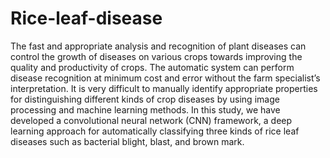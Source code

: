 # Rice-leaf-disease

The fast and appropriate analysis and recognition of plant diseases can control the growth of diseases on various crops towards improving the quality and productivity of crops. The automatic system can perform disease recognition at minimum cost and error without the farm specialist’s interpretation. It is very difficult to manually identify appropriate properties for distinguishing different kinds of crop diseases by using image processing and machine learning methods. In this study, we have developed a convolutional neural network (CNN) framework, a deep learning approach for automatically classifying three kinds of rice leaf diseases such as bacterial blight, blast, and brown mark.
